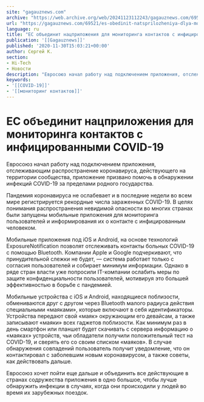```yaml
---
site: "gagauznews.com"
archive: "https://web.archive.org/web/20241123112243/gagauznews.com/69521/es-obedinit-natsprilozheniya-dlya-monitoringa-kontaktov-s-infitsirovannymi-covid-19.html"
url: "https://gagauznews.com/69521/es-obedinit-natsprilozheniya-dlya-monitoringa-kontaktov-s-infitsirovannymi-covid-19.html"
language: ru
title: "ЕС объединит нацприложения для мониторинга контактов с инфицированными COVID-19"
publication: '[[Gagauznews]]'
published: '2020-11-30T15:03:21+00:00'
author: Сергей К.
section:
- Hi-Tech
- Новости
description: "Евросоюз начал работу над подключением приложения, отслеживающим распространение коронавируса, действующего на территории сообщества, приложение призвано помочь в обнаружении инфекций COVID-19 за пределами родного государства. Пандемия коронавируса не ослабевает и в последние недели во всем мире регистрируется рекордные числа зараженных COVID-19. В целях понимания распространения невидимой опасности во многих странах были запущены мобильные приложения для мониторинга пользователей и информирования их о контакте с инфицированным человеком. Мобильные приложения под iOS и Android, на основе технологий ExposureNotification позволят отслеживать контакты больных COVID-19 с помощью Bluetooth. Компании Apple и Google подчеркивают, что принудительной слежки не будет, — система работает только с согласия пользователей и […]"
keywords:
- '[[COVID-19]]'
- '[[мониторинг контактов]]'
---
```


# ЕС объединит нацприложения для мониторинга контактов с инфицированными COVID-19

Евросоюз начал работу над подключением приложения, отслеживающим распространение коронавируса, действующего на территории сообщества, приложение призвано помочь в обнаружении инфекций COVID-19 за пределами родного государства.

Пандемия коронавируса не ослабевает и в последние недели во всем мире регистрируется рекордные числа зараженных COVID-19. В целях понимания распространения невидимой опасности во многих странах были запущены мобильные приложения для мониторинга пользователей и информирования их о контакте с инфицированным человеком.

Мобильные приложения под iOS и Android, на основе технологий ExposureNotification позволят отслеживать контакты больных COVID-19 с помощью Bluetooth. Компании Apple и Google подчеркивают, что принудительной слежки не будет, — система работает только с согласия пользователей и собирает минимум информации. Однако в ряде стран власти уже попросили IT-компании ослабить меры по защите конфиденциальности пользователей, мотивируя это большей эффективностью в борьбе с пандемией.

Мобильные устройства с iOS и Android, находящиеся поблизости, обмениваются друг с другом через Bluetooth малого радиуса действия специальными «маяками», которые включают в себя идентификаторы. Устройства передают свой «маяк» окружающим его девайсам, а также записывают «маяки» всех гаджетов поблизости. Как минимум раз в день смартфон или планшет будет скачивать с сервера информацию о «маяках» устройств, чьи обладатели получили положительный тест на COVID-19, и сверять его со своим списком «маяков». В случае обнаружения совпадений пользователь получит уведомление, что он контактировал с заболевшим новым коронавирусом, а также советы, как действовать дальше.

Евросоюз хочет пойти еще дальше и объединить все действующие в странах содружества приложения в одно большое, чтобы лучше обнаружить инфекции в случаях, когда они происходили у людей во время их зарубежных поездок.